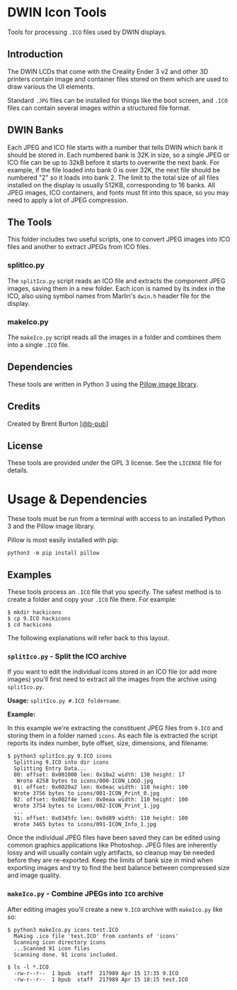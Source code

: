 # DWIN Icon Tools

Tools for processing `.ICO` files used by DWIN displays.

## Introduction

The DWIN LCDs that come with the Creality Ender 3 v2 and other 3D printers contain image and container files stored on them which are used to draw various the UI elements.

Standard `.JPG` files can be installed for things like the boot screen, and `.ICO` files can contain several images within a structured file format.

## DWIN Banks

Each JPEG and ICO file starts with a number that tells DWIN which bank it should be stored in. Each numbered bank is 32K in size, so a single JPEG or ICO file can be up to 32kB before it starts to overwrite the next bank. For example, if the file loaded into bank 0 is over 32K, the next file should be numbered "2" so it loads into bank 2. The limit to the total size of all files installed on the display is usually 512KB, corresponding to 16 banks. All JPEG images, ICO containers, and fonts must fit into this space, so you may need to apply a lot of JPEG compression.

## The Tools

This folder includes two useful scripts, one to convert JPEG images into ICO files and another to extract JPEGs from ICO files.

### splitIco.py

The `splitIco.py` script reads an ICO file and extracts the component JPEG images, saving them in a new folder. Each icon is named by its index in the ICO, also using symbol names from Marlin's `dwin.h` header file for the display.

### makeIco.py

The `makeIco.py` script reads all the images in a folder and combines them into a single `.ICO` file.

## Dependencies

These tools are written in Python 3 using the [Pillow image library](https://pillow.readthedocs.io/en/latest/index.html).

## Credits

Created by Brent Burton [[@b-pub](https://github.com/b-pub)]

## License

These tools are provided under the GPL 3 license. See the `LICENSE` file for details.

# Usage & Dependencies

These tools must be run from a terminal with access to an installed Python 3 and the Pillow image library.

Pillow is most easily installed with pip:

    python3 -m pip install pillow

## Examples

These tools process an `.ICO` file that you specify. The safest method is to create a folder and copy your `.ICO` file there. For example:

	$ mkdir hackicons
	$ cp 9.ICO hackicons
	$ cd hackicons

The following explanations will refer back to this layout.

### `splitIco.py` - Split the ICO archive

If you want to edit the individual icons stored in an ICO file (or add more images) you'll first need to extract all the images from the archive using `splitIco.py`.

**Usage:** `splitIco.py #.ICO foldername`.

**Example:**

In this example we're extracting the constituent JPEG files from `9.ICO` and storing them in a folder named `icons`. As each file is extracted the script reports its index number, byte offset, size, dimensions, and filename:

    $ python3 splitIco.py 9.ICO icons
      Splitting 9.ICO into dir icons
      Splitting Entry Data...
      00: offset: 0x001000 len: 0x10a2 width: 130 height: 17
       Wrote 4258 bytes to icons/000-ICON_LOGO.jpg
      01: offset: 0x0020a2 len: 0x0eac width: 110 height: 100
      Wrote 3756 bytes to icons/001-ICON_Print_0.jpg
      02: offset: 0x002f4e len: 0x0eaa width: 110 height: 100
      Wrote 3754 bytes to icons/002-ICON_Print_1.jpg
      ...
      91: offset: 0x0345fc len: 0x0d89 width: 110 height: 100
      Wrote 3465 bytes to icons/091-ICON_Info_1.jpg

Once the individual JPEG files have been saved they can be edited using common graphics applications like Photoshop. JPEG files are inherently lossy and will usually contain ugly artifacts, so cleanup may be needed before they are re-exported. Keep the limits of bank size in mind when exporting images and try to find the best balance between compressed size and image quality.

### `makeIco.py` - Combine JPEGs into `ICO` archive

After editing images you'll create a new `9.ICO` archive with `makeIco.py` like so:

    $ python3 makeIco.py icons test.ICO
      Making .ico file 'test.ICO' from contents of 'icons'
      Scanning icon directory icons
      ...Scanned 91 icon files
      Scanning done. 91 icons included.

    $ ls -l *.ICO
      -rw-r--r--  1 bpub  staff  217989 Apr 15 17:35 9.ICO
      -rw-r--r--  1 bpub  staff  217989 Apr 15 18:15 test.ICO
